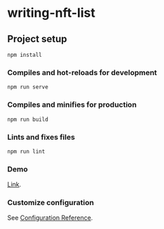 # writing-nft-list

## Project setup
```
npm install
```

### Compiles and hot-reloads for development
```
npm run serve
```

### Compiles and minifies for production
```
npm run build
```

### Lints and fixes files
```
npm run lint
```

### Demo
[Link](https://www.ericaworld.tw/writing-nft-list/).

### Customize configuration
See [Configuration Reference](https://cli.vuejs.org/config/).


